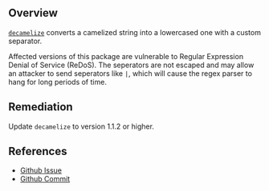 ## Overview
[`decamelize`](https://www.npmjs.com/package/decamelize) converts a camelized string into a lowercased one with a custom separator.

Affected versions of this package are vulnerable to Regular Expression Denial of Service (ReDoS). The seperators are not escaped and may allow an attacker to send seperators like `|`, which will cause the regex parser to hang for long periods of time.

## Remediation
Update `decamelize` to version 1.1.2 or higher.

## References
- [Github Issue](https://github.com/sindresorhus/decamelize/issues/5)
- [Github Commit](https://github.com/sindresorhus/decamelize/commit/76d47d8de360afb574da2e34db87430ce11094e0)
